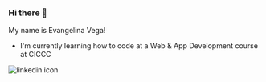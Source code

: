 ### Hi there 👋
My name is Evangelina Vega! 

-  I'm currently learning how to code at a Web & App Development course at CICCC

![linkedin icon](https://cdn-icons-png.flaticon.com/512/61/61109.png)
<!--
**evangclina/evangclina** is a ✨ _special_ ✨ repository because its `README.md` (this file) appears on your GitHub profile.

Here are some ideas to get you started:

- 🔭 I’m currently working on ...
- 🌱 I’m currently learning ...
- 👯 I’m looking to collaborate on ...
- 🤔 I’m looking for help with ...
- 💬 Ask me about ...
- 📫 How to reach me: ...
- 😄 Pronouns: ...
- ⚡ Fun fact: ...
-->
